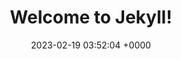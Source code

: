---
layout: test22
permalink: /3dtest14.html
title:  "Welcome to Jekyll!"
date:   2023-02-19 03:52:04 +0000
categories: jekyll update
---